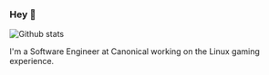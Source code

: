 ### Hey 👋

![Github stats](https://github-readme-stats.vercel.app/api?username=ashuntu)

I'm a Software Engineer at Canonical working on the Linux gaming experience. 
